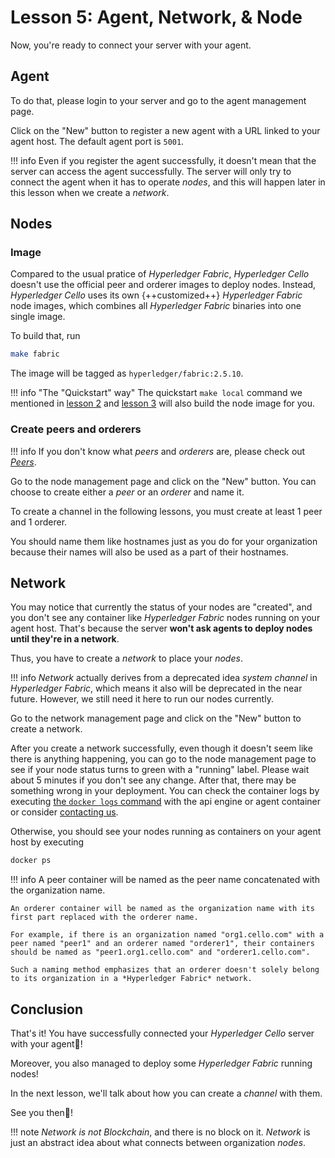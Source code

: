 # Lesson 5: Agent, Network, & Node

Now, you're ready to connect your server with your agent.

## Agent

To do that, please login to your server and go to the agent management page.

Click on the "New" button to register a new agent with a URL linked to your agent host. The default agent port is `5001`.

!!! info
    Even if you register the agent successfully, it doesn't mean that the server can access the agent successfully. The server will only try to connect the agent when it has to operate *nodes*, and this will happen later in this lesson when we create a *network*.

## Nodes

### Image

Compared to the usual pratice of *Hyperledger Fabric*, *Hyperledger Cello* doesn't use the official peer and orderer images to deploy nodes. Instead, *Hyperledger Cello* uses its own {++customized++} *Hyperledger Fabric* node images, which combines all *Hyperledger Fabric* binaries into one single image.

To build that, run

```bash
make fabric
```

The image will be tagged as `hyperledger/fabric:2.5.10`.

!!! info "The "Quickstart" way"
    The quickstart `make local` command we mentioned in [lesson 2](./server.md) and [lesson 3](./agent.md) will also build the node image for you.

### Create peers and orderers

!!! info
    If you don't know what *peers* and *orderers* are, please check out [*Peers*](https://hyperledger-fabric.readthedocs.io/en/latest/peers/peers.html).

Go to the node management page and click on the "New" button. You can choose to create either a *peer* or an *orderer* and name it.

To create a channel in the following lessons, you must create at least 1 peer and 1 orderer.

You should name them like hostnames just as you do for your organization because their names will also be used as a part of their hostnames.

## Network

You may notice that currently the status of your nodes are "created", and you don't see any container like *Hyperledger Fabric* nodes
running on your agent host. That's because the server **won't ask agents to deploy nodes until they're in a network**.

Thus, you have to create a *network* to place your *nodes*.

!!! info
    *Network* actually derives from a deprecated idea *system channel* in *Hyperledger Fabric*, which means it also will be deprecated in the near future. However, we still need it here to run our nodes currently.

Go to the network management page and click on the "New" button to create a network.

After you create a network successfully, even though it doesn't seem like there is anything happening, you can go to the node management page to see if your node status turns to green with a "running" label. Please wait about 5 minutes if you don't see any change. After that, there may be something wrong in your deployment. You can check the container logs by executing [the `docker logs` command](https://docs.docker.com/reference/cli/docker/container/logs/) with the api engine or agent container or consider [contacting us](../../#communication-channels).

Otherwise, you should see your nodes running as containers on your agent host by executing

```bash
docker ps
```

!!! info
    A peer container will be named as the peer name concatenated with the organization name.

    An orderer container will be named as the organization name with its first part replaced with the orderer name.

    For example, if there is an organization named "org1.cello.com" with a peer named "peer1" and an orderer named "orderer1", their containers should be named as "peer1.org1.cello.com" and "orderer1.cello.com".

    Such a naming method emphasizes that an orderer doesn't solely belong to its organization in a *Hyperledger Fabric* network.

## Conclusion

That's it! You have successfully connected your *Hyperledger Cello* server with your agent🎉!

Moreover, you also managed to deploy some *Hyperledger Fabric* running nodes!

In the next lesson, we'll talk about how you can create a *channel* with them.

See you then👋!

!!! note
    **Network* is not *Blockchain**, and there is no block on it. *Network* is just an abstract idea about what connects between organization *nodes*.

